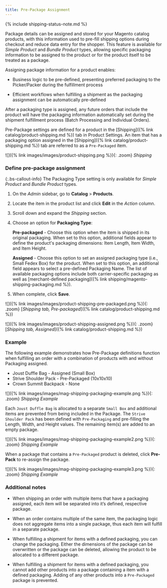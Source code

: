 ```yaml
---
title: Pre-Package Assignment
---
```


{% include shipping-status-note.md %}

Package details can be assigned and stored for your Magento catalog products, with this information used to pre-fill shipping options during checkout and reduce data entry for the shopper. This feature is available for _Simple Product_ and _Bundle Product_ types, allowing specific packaging information to be assigned to the product or for the product itself to be treated as a package.

Assigning package information for a product enables:

- Business logic to be pre-defined, presenting preferred packaging to the Picker/Packer during the fulfillment process

- Efficient workflows when fulfilling a shipment as the packaging assignment can be automatically pre-defined

After a packaging type is assigned, any future orders that include the product will have the packaging information automatically set during the shipment fulfillment process (Batch Processing and Individual Orders).

Pre-Package settings are defined for a product in the [Shipping]({% link catalog/product-shipping.md %}) tab in Product Settings. An item that has a packaging option assigned in the [Shipping]({% link catalog/product-shipping.md %}) tab are referred to as a `Pre-Packaged` item.

![]({% link images/images/product-shipping.png %}){: .zoom}
_Shipping_

### Define pre-package assignment

{:.bs-callout-info}
The Packaging Type setting is only available for _Simple Product_ and _Bundle Product_ types.

1. On the _Admin_ sidebar, go to **Catalog** > **Products**.

1. Locate the item in the product list and click **Edit** in the _Action_ column.

1. Scroll down and expand the _Shipping_ section.

1. Choose an option for **Packaging Type**:

   **Pre-packaged** - Choose this option when the item is shipped in its original packaging. When set to this option, additional fields appear to define the product's packaging dimensions: Item Length, Item Width, and Item Height.

   **Assigned** - Choose this option to set an assigned packaging type (i.e., Small Fedex Box) for the product. When set to this option, an additional field appears to select a pre-defined Packaging Name. The list of available packaging options include both carrier-specific packaging as well as [merchant-defined packaging]({% link shipping/magento-shipping-packaging.md %}).

1. When complete, click **Save**.

![]({% link images/images/product-shipping-pre-packaged.png %}){: .zoom}
[_Shipping tab, Pre-packaged_]({% link catalog/product-shipping.md %})

![]({% link images/images/product-shipping-assigned.png %}){: .zoom}
[_Shipping tab, Assigned_]({% link catalog/product-shipping.md %})

### Example
The following example demonstrates how Pre-Package definitions function when fulfilling an order with a combination of products with and without Packaging assigned.

- Joust Duffle Bag - Assigned (Small Box)
- Strive Shoulder Pack - Pre-Packaged (10x10x10)
- Crown Summit Backpack - None

![]({% link images/images/mag-shipping-packaging-example.png %}){: .zoom}
_Shipping Example_

Each `Joust Duffle Bag` is allocated to a separate `Small Box` and additional items are prevented from being included in the Package. The `Strive Shoulder Pack` has been defined with `Pre-Packaging` and pre-filling the Length, Width, and Height values. The remaining item(s) are added to an empty package.

![]({% link images/images/mag-shipping-packaging-example2.png %}){: .zoom}
_Shipping Example_

When a package that contains a `Pre-Packaged` product is deleted, click **Pre-Pack** to re-assign the package.

![]({% link images/images/mag-shipping-packaging-example3.png %}){: .zoom}
_Shipping Example_

### Additional notes

- When shipping an order with multiple items that have a packaging assigned, each item will be separated into it’s defined, respective package.

- When an order contains multiple of the same item, the packaging logic does not aggregate items into a single package, thus each item will fulfill in a separate package.

- When fulfilling a shipment for items with a defined packaging, you can change the packaging. Either the dimensions of the package can be overwritten or the package can be deleted, allowing the product to be allocated to a different package.

- When fulfilling a shipment for items with a defined packaging, you cannot add other products into a package containing a item with a defined packaging. Adding of any other products into a `Pre-Packaged` package is prevented.
